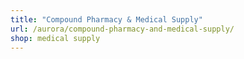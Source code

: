 ```yaml
---
title: "Compound Pharmacy & Medical Supply"
url: /aurora/compound-pharmacy-and-medical-supply/
shop: medical supply
---
```

